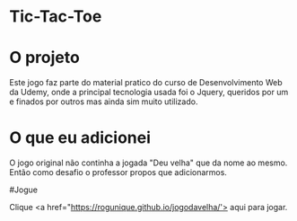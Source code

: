 # Tic-Tac-Toe
# O projeto

Este jogo faz parte do material pratico do curso de Desenvolvimento Web da Udemy, onde a principal tecnologia usada foi o Jquery, queridos por um e finados por outros mas ainda sim muito utilizado.

# O que eu adicionei

O jogo original não continha a jogada "Deu velha" que da nome ao mesmo. Então como desafio o professor propos que adicionarmos. 


#Jogue

Clique <a href="https://rogunique.github.io/jogodavelha/'> aqui </a> para jogar.
